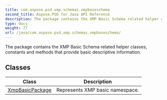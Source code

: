 ```yaml
---
title: com.aspose.psd.xmp.schemas.xmpbaseschema
second_title: Aspose.PSD for Java API Reference
description: The package contains the XMP Basic Schema related helper classes constants and methods that provide basic descriptive information.
type: docs
weight: 77
url: /java/com.aspose.psd.xmp.schemas.xmpbaseschema/
---
```



The package contains the XMP Basic Schema related helper classes, constants and methods that provide basic descriptive information.


## Classes

| Class | Description |
| --- | --- |
| [XmpBasicPackage](../com.aspose.psd.xmp.schemas.xmpbaseschema/xmpbasicpackage) | Represents XMP basic namespace. |
